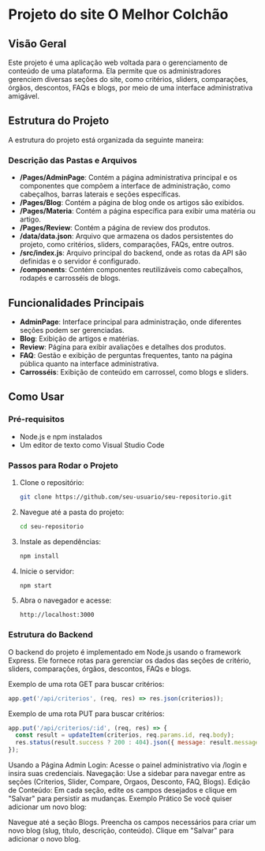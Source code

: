 # Projeto do site O Melhor Colchão

## Visão Geral

Este projeto é uma aplicação web voltada para o gerenciamento de conteúdo de uma plataforma. Ela permite que os administradores gerenciem diversas seções do site, como critérios, sliders, comparações, órgãos, descontos, FAQs e blogs, por meio de uma interface administrativa amigável.

## Estrutura do Projeto

A estrutura do projeto está organizada da seguinte maneira:


### Descrição das Pastas e Arquivos

- **/Pages/AdminPage**: Contém a página administrativa principal e os componentes que compõem a interface de administração, como cabeçalhos, barras laterais e seções específicas.
- **/Pages/Blog**: Contém a página de blog onde os artigos são exibidos.
- **/Pages/Materia**: Contém a página específica para exibir uma matéria ou artigo.
- **/Pages/Review**: Contém a página de review dos produtos.
- **/data/data.json**: Arquivo que armazena os dados persistentes do projeto, como critérios, sliders, comparações, FAQs, entre outros.
- **/src/index.js**: Arquivo principal do backend, onde as rotas da API são definidas e o servidor é configurado.
- **/components**: Contém componentes reutilizáveis como cabeçalhos, rodapés e carrosséis de blogs.

## Funcionalidades Principais

- **AdminPage**: Interface principal para administração, onde diferentes seções podem ser gerenciadas.
- **Blog**: Exibição de artigos e matérias.
- **Review**: Página para exibir avaliações e detalhes dos produtos.
- **FAQ**: Gestão e exibição de perguntas frequentes, tanto na página pública quanto na interface administrativa.
- **Carrosséis**: Exibição de conteúdo em carrossel, como blogs e sliders.

## Como Usar

### Pré-requisitos

- Node.js e npm instalados
- Um editor de texto como Visual Studio Code

### Passos para Rodar o Projeto

1. Clone o repositório:
    ```bash
    git clone https://github.com/seu-usuario/seu-repositorio.git
    ```

2. Navegue até a pasta do projeto:
    ```bash
    cd seu-repositorio
    ```

3. Instale as dependências:
    ```bash
    npm install
    ```

4. Inicie o servidor:
    ```bash
    npm start
    ```

5. Abra o navegador e acesse:
    ```
    http://localhost:3000
    ```

### Estrutura do Backend

O backend do projeto é implementado em Node.js usando o framework Express. Ele fornece rotas para gerenciar os dados das seções de critério, sliders, comparações, órgãos, descontos, FAQs e blogs.

Exemplo de uma rota GET para buscar critérios:
```javascript
app.get('/api/criterios', (req, res) => res.json(criterios));
```
Exemplo de uma rota PUT para buscar critérios:
```javascript
app.put('/api/criterios/:id', (req, res) => {
  const result = updateItem(criterios, req.params.id, req.body);
  res.status(result.success ? 200 : 404).json({ message: result.message });
});
```

Usando a Página Admin
Login: Acesse o painel administrativo via /login e insira suas credenciais.
Navegação: Use a sidebar para navegar entre as seções (Criterios, Slider, Compare, Orgaos, Desconto, FAQ, Blogs).
Edição de Conteúdo: Em cada seção, edite os campos desejados e clique em "Salvar" para persistir as mudanças.
Exemplo Prático
Se você quiser adicionar um novo blog:

Navegue até a seção Blogs.
Preencha os campos necessários para criar um novo blog (slug, título, descrição, conteúdo).
Clique em "Salvar" para adicionar o novo blog.